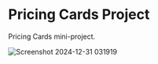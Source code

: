 # Pricing Cards Project
Pricing Cards mini-project.

![Screenshot 2024-12-31 031919](https://github.com/user-attachments/assets/48541eae-e6aa-4d13-bf08-ecf2861847e0)

